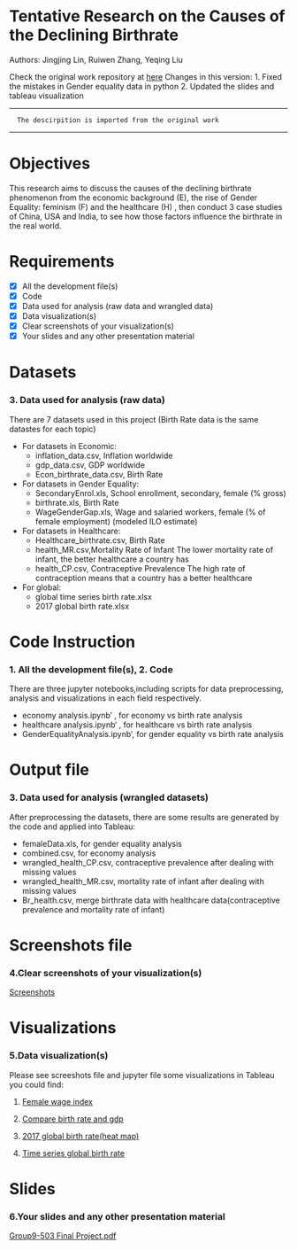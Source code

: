 # Tentative Research on the Causes of the Declining Birthrate
Authors: Jingjing Lin, Ruiwen Zhang, Yeqing Liu

Check the original work repository at [here](https://github.com/JJJJJingL/ANLY503) 
Changes in this version: 1. Fixed the mistakes in Gender equality data in python 
                         2. Updated the slides and tableau visualization  
                         
-------------                
      The descirpition is imported from the original work 
--------------

# Objectives
This research aims to discuss the causes of the declining birthrate phenomenon from the economic background (E), the rise of Gender Equality: feminism (F) and the healthcare (H) , then conduct 3 case studies of China, USA and India, to see how those factors influence the birthrate in the real world. 

# Requirements

- [x] All the development file(s)
- [x] Code
- [x] Data used for analysis (raw data and wrangled data)
- [x] Data visualization(s)
- [x] Clear screenshots of your visualization(s)
- [x] Your slides and any other presentation material

# Datasets 
### 3. Data used for analysis (raw data)
There are 7 datasets used in this project (Birth Rate data is the same datastes for each topic)
- For datasets in Economic:
  - inflation_data.csv, Inflation worldwide
  - gdp_data.csv, GDP worldwide
  - Econ_birthrate_data.csv, Birth Rate
- For datasets in Gender Equality:
  - SecondaryEnrol.xls, School enrollment, secondary, female (% gross)
  - birthrate.xls, Birth Rate
  - WageGenderGap.xls, Wage and salaried workers, female (% of female employment) (modeled ILO estimate)
- For datasets in Healthcare:
  - Healthcare_birthrate.csv, Birth Rate
  - health_MR.csv,Mortality Rate of Infant The lower mortality rate of infant, the better healthcare a country has 
  - health_CP.csv, Contraceptive Prevalence The high rate of contraception means that a country has a better healthcare
- For global:
  - global time series birth rate.xlsx
  - 2017 global birth rate.xlsx
  
# Code Instruction 
### 1. All the development file(s), 2. Code
There are three jupyter notebooks,including scripts for data preprocessing, analysis and visualizations in each field respectively.
- economy analysis.ipynb’ , for economy vs birth rate analysis
- healthcare analysis.ipynb‘ , for healthcare vs birth rate analysis
- GenderEqualityAnalysis.ipynb’, for gender equality vs birth rate analysis

# Output file 
### 3. Data used for analysis (wrangled datasets)

After preprocessing the datasets, there are some results are generated by the code and applied into Tableau:

- femaleData.xls, for gender equality analysis 
- combined.csv, for economy analysis 
- wrangled_health_CP.csv, contraceptive prevalence after dealing with missing values
- wrangled_health_MR.csv, mortality rate of infant after dealing with missing values
- Br_health.csv, merge birthrate data with healthcare data(contraceptive prevalence and mortality rate of infant)


# Screenshots file 
### 4.Clear screenshots of your visualization(s)
[Screenshots](https://github.com/JJJJJingL/DataVisualizationDemo/blob/master/Screenshot%20of%20plots.pdf)


# Visualizations 
### 5.Data visualization(s)
 Please see screeshots file and jupyter file
 some visualizations in Tableau you could find:  
   
1. [Female wage index](https://public.tableau.com/profile/jingjing.lin2982#!/vizhome/femaleTab/BirthRateVSFemaleWageIndex?publish=yes)   

2. [Compare birth rate and gdp](https://public.tableau.com/profile/yq6720#!/vizhome/503project/Sheet2?publish=yes)  

3. [2017 global birth rate(heat map)](https://public.tableau.com/profile/yq6720#!/vizhome/worldbirthrate2017/Sheet2?publish=yes)  

4. [Time series global birth rate](https://public.tableau.com/profile/yq6720#!/vizhome/globaltimeseriesbirthrate/Sheet1?publish=yes)   

# Slides 
### 6.Your slides and any other presentation material

[Group9-503 Final Project.pdf](https://github.com/JJJJJingL/DataVisualizationDemo/blob/master/Final%20Project.pdf)





